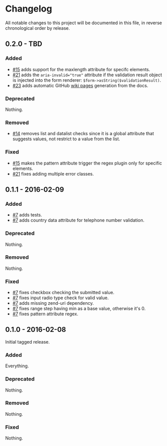# Changelog

All notable changes to this project will be documented in this file, in reverse chronological order by release.

## 0.2.0 - TBD

### Added

- [#15](https://github.com/xtreamwayz/html-form-validator/pull/15) adds support for the maxlength attribute for
  specifc elements.
- [#21](https://github.com/xtreamwayz/html-form-validator/pull/21) adds the `aria-invalid="true"` attribute if
  the validation result object is injected into the form renderer: `$form->asString($validationResult)`.
- [#23](https://github.com/xtreamwayz/html-form-validator/pull/23) adds automatic GitHub
  [wiki pages](https://github.com/xtreamwayz/html-form-validator/wiki) generation from the docs.

### Deprecated

Nothing.

### Removed

- [#14](https://github.com/xtreamwayz/html-form-validator/pull/14) removes list and datalist checks since it is a
  global attribute that suggests values, not restrict to a value from the list.

### Fixed

- [#15](https://github.com/xtreamwayz/html-form-validator/pull/15) makes the pattern attribute trigger the regex
  plugin only for specific elements.
- [#21](https://github.com/xtreamwayz/html-form-validator/pull/21) fixes adding multiple error classes.

## 0.1.1 - 2016-02-09

### Added

- [#7](https://github.com/xtreamwayz/html-form-validator/pull/7) adds tests.
- [#7](https://github.com/xtreamwayz/html-form-validator/pull/7) adds country data attribute for telephone number
  validation.

### Deprecated

Nothing.

### Removed

Nothing.

### Fixed

- [#7](https://github.com/xtreamwayz/html-form-validator/pull/7) fixes checkbox checking the submitted value.
- [#7](https://github.com/xtreamwayz/html-form-validator/pull/7) fixes input radio type check for valid value.
- [#7](https://github.com/xtreamwayz/html-form-validator/pull/7) adds missing zend-uri dependency.
- [#7](https://github.com/xtreamwayz/html-form-validator/pull/7) fixes range step having min as a base value,
  otherwise it's 0.
- [#7](https://github.com/xtreamwayz/html-form-validator/pull/7) fixes pattern attribute regex.

## 0.1.0 - 2016-02-08

Initial tagged release.

### Added

Everything.

### Deprecated

Nothing.

### Removed

Nothing.

### Fixed

Nothing.
